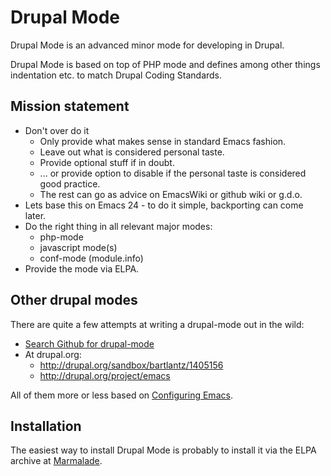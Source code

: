 # Drupal Mode #

Drupal Mode is an advanced minor mode for developing in Drupal.

Drupal Mode is based on top of PHP mode and defines among other things
indentation etc. to match Drupal Coding Standards.

## Mission statement ##

* Don't over do it
    * Only provide what makes sense in standard Emacs fashion.
    * Leave out what is considered personal taste.
    * Provide optional stuff if in doubt.
    * ... or provide option to disable if the personal taste is considered good practice.
    * The rest can go as advice on EmacsWiki or github wiki or g.d.o.
* Lets base this on Emacs 24 - to do it simple, backporting can come later.
* Do the right thing in all relevant major modes:
	* php-mode
	* javascript mode(s)
	* conf-mode (module.info)
* Provide the mode via ELPA.

## Other drupal modes ##

There are quite a few attempts at writing a drupal-mode out in the
wild:

* [Search Github for drupal-mode](https://github.com/search?type=Repositories&q=drupal-mode)
* At drupal.org:
	* http://drupal.org/sandbox/bartlantz/1405156
	* http://drupal.org/project/emacs

All of them more or less based on
[Configuring Emacs](http://drupal.org/node/59868).

## Installation ##

The easiest way to install Drupal Mode is probably to install it via
the ELPA archive at [Marmalade](http://marmalade-repo.org/packages/drupal-mode).

